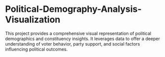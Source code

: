 # Political-Demography-Analysis-Visualization
This project provides a comprehensive visual representation of political demographics and constituency insights. It leverages data to offer a deeper understanding of voter behavior, party support, and social factors influencing political outcomes.
